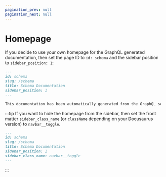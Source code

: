 ```yaml
---
pagination_prev: null
pagination_next: null
---
```


# Homepage

If you decide to use your own homepage for the GraphQL generated documentation, then set the page ID to `id: schema` and the sidebar position to `sidebar_position: 1`:

```markdown {2,5}
---
id: schema
slug: /schema
title: Schema Documentation
sidebar_position: 1
---

This documentation has been automatically generated from the GraphQL schema.
```

:::tip
If you want to hide the homepage from the sidebar, then set the front matter `sidebar_class_name` (or `className` depending on your Docusaurus version) to `navbar__toggle`.

```markdown {6}
---
id: schema
slug: /schema
title: Schema Documentation
sidebar_position: 1
sidebar_class_name: navbar__toggle
---
```

:::
